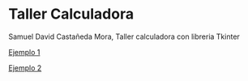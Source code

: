# Taller Calculadora

Samuel David Castañeda Mora, Taller calculadora con libreria Tkinter

[Ejemplo 1](https://github.com/sacastaneda/mini_calculadora/tree/main/Images/Ejemplo1.png)

[Ejemplo 2](https://github.com/sacastaneda/mini_calculadora/tree/main/Images/Ejemplo2.png)
